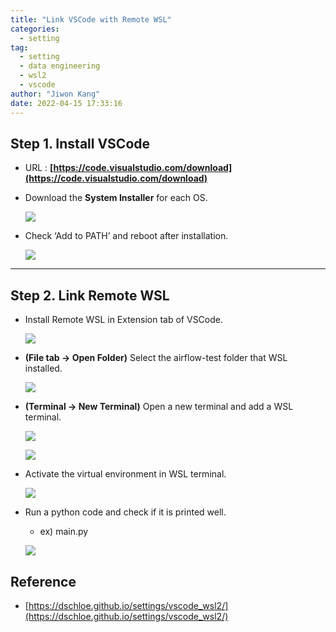 ```yaml
---
title: "Link VSCode with Remote WSL"
categories:
  - setting
tag:
  - setting
  - data engineering
  - wsl2
  - vscode
author: "Jiwon Kang"
date: 2022-04-15 17:33:16
---
```

  

## Step 1. Install VSCode

- URL : **[https://code.visualstudio.com/download](https://code.visualstudio.com/download)**
- Download the **System Installer** for each OS.
    
    ![](/images/Setting/vscode_remotewsl2/1.png)
    

- Check ‘Add to PATH’ and reboot after installation.
    
    ![](/images/Setting/vscode_remotewsl2/2.png)
    

---

## Step 2. Link Remote WSL

- Install Remote WSL in Extension tab of VSCode.
    
    ![](/images/Setting/vscode_remotewsl2/3.png)
    

- **(File tab → Open Folder)** Select the airflow-test folder that WSL installed.
    
    ![](/images/Setting/vscode_remotewsl2/4.png)
    

- **(Terminal → New Terminal)** Open a new terminal and add a WSL terminal.
    
    ![](/images/Setting/vscode_remotewsl2/5.png)
    
    ![](/images/Setting/vscode_remotewsl2/6.png)
    

- Activate the virtual environment in WSL terminal.
    
    ![](/images/Setting/vscode_remotewsl2/7.png)
    

- Run a python code and check if it is printed well.
    - ex) main.py
    
    ![](/images/Setting/vscode_remotewsl2/8.png)
    

## Reference

- [https://dschloe.github.io/settings/vscode_wsl2/](https://dschloe.github.io/settings/vscode_wsl2/)